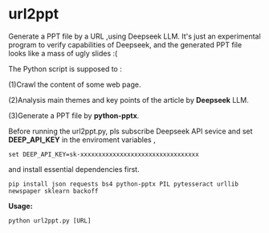 # url2ppt
Generate a PPT file by a URL ,using Deepseek LLM. It's just an experimental program to verify capabilities of Deepseek, and the generated PPT file looks like a mass of ugly slides :(

The Python script is supposed to :

(1)Crawl the content of some web page.

(2)Analysis main themes and key points of the article by **Deepseek** LLM.

(3)Generate a PPT file by **python-pptx**.

Before running the url2ppt.py, pls subscribe Deepseek API sevice and  set  **DEEP_API_KEY** in the enviroment variables , 

```
set DEEP_API_KEY=sk-xxxxxxxxxxxxxxxxxxxxxxxxxxxxxxxxx
```

and install essential dependencies first.

```
pip install json requests bs4 python-pptx PIL pytesseract urllib newspaper sklearn backoff
```
 
**Usage:**

```
python url2ppt.py [URL]
```
